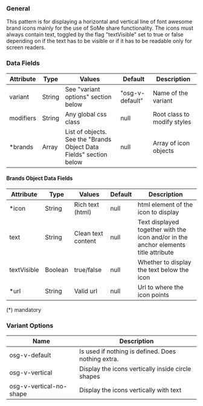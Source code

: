 ### General
This pattern is for displaying a horizontal and vertical line of font awesome brand icons mainly for the use of SoMe share functionality.
The icons must always contain text, toggled by the flag "textVisible" set to true or false depending on if the text has to be visible or if it has to be readable only for screen readers.

### Data Fields
| Attribute | Type | Values | Default | Description |
|---|---|---|---|---|
| variant | String  | See "variant options" section below | "osg-v-default" | Name of the variant |
| modifiers | String | Any global css class | null | Root class to modify styles |
| *brands | Array | List of objects. See the "Brands Object Data Fields" section below | null | Array of icon objects |

#### Brands Object Data Fields
| Attribute | Type | Values | Default | Description |
|---|---|---|---|---|
| *icon | String | Rich text (html) | null | html element of the icon to display |
| text | String | Clean text content | null | Text displayed together with the icon and/or in the anchor elements title attribute |
| textVisible | Boolean | true/false | null | Whether to display the text below the icon |
| *url | String | Valid url | null | Url to where the icon points |

(*) mandatory

### Variant Options
| Name | Description |
|---|---|
| osg-v-default | Is used if nothing is defined. Does nothing extra. |
| osg-v-vertical | Display the icons vertically inside circle shapes |
| osg-v-vertical-no-shape | Display the icons vertically with text |
